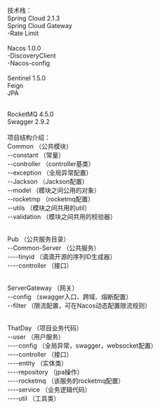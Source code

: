 技术栈：
<br/>
Spring Cloud 2.1.3
<br/>
Spring Cloud Gateway
<br/>
-Rate Limit
<br/>
<br/>
Nacos 1.0.0
<br/>
-DiscoveryClient
<br/>
-Nacos-config
<br/>
<br/>
Sentinel 1.5.0
<br/>
Feign
<br/>
JPA
<br/>
<br/>

RocketMQ 4.5.0
<br/>
Swagger 2.9.2
<br/>
<br/>
项目结构介绍：
<br/>
Common （公共模块）
<br/>
--constant （常量）
<br/>
--controller （controller基类）
<br/>
--exception （全局异常配置）
<br/>
--Jackson （Jackson配置）
<br/>
--model （模块之间公用的对象）
<br/>
--rocketmp （rocketmq配置）
<br/>
--utils （模块之间共用的util）
<br/>
--validation （模块之间共用的校验器）
<br/>
<br/>

Pub （公共服务目录）
<br/>
--Common-Server （公共服务）
<br/>
----tinyid （滴滴开源的序列ID生成器）
<br/>
----controller （接口）
<br/>
<br/>

ServerGateway （网关）
<br/>
--config （swagger入口、跨域、熔断配置）
<br/>
--filter （限流配置，可在Nacos动态配置限流规则）
<br/>
<br/>

ThatDay （项目业务代码）
<br/>
--user （用户服务）
<br/>
----config （全局异常，swagger，websocket配置）
<br/>
----controller （接口）
<br/>
----entity （实体类）
<br/>
----repository （jpa操作）
<br/>
----rocketmq （该服务的rocketmq配置）
<br/>
----service （业务逻辑代码）
<br/>
----util （工具类）
<br/>
<br/>

